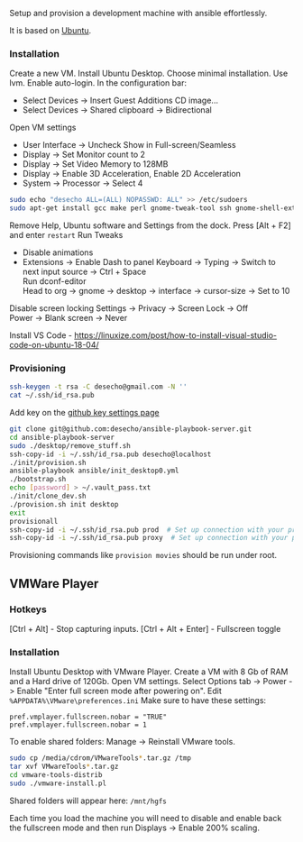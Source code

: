Setup and provision a development machine with ansible effortlessly.

It is based on [Ubuntu](https://www.ubuntu.com/download/desktop).

### Installation

Create a new VM. 
Install Ubuntu Desktop. Choose minimal installation. Use lvm. Enable auto-login.
In the configuration bar:
* Select Devices -> Insert Guest Additions CD image...
* Select Devices -> Shared clipboard -> Bidirectional

Open VM settings
* User Interface -> Uncheck Show in Full-screen/Seamless  
* Display -> Set Monitor count to 2
* Display -> Set Video Memory to 128MB
* Display -> Enable 3D Acceleration, Enable 2D Acceleration
* System -> Processor -> Select 4

```bash
sudo echo "desecho ALL=(ALL) NOPASSWD: ALL" >> /etc/sudoers
sudo apt-get install gcc make perl gnome-tweak-tool ssh gnome-shell-extension-dash-to-panel git dconf-tools -y
```
Remove Help, Ubuntu software and Settings from the dock. Press [Alt + F2] and enter `restart`
Run Tweaks
* Disable animations
* Extensions -> Enable Dash to panel
Keyboard -> Typing -> Switch to next input source -> Ctrl + Space  
Run dconf-editor  
Head to org -> gnome -> desktop -> interface -> cursor-size -> Set to 10  

Disable screen locking
Settings -> Privacy -> Screen Lock -> Off  
Power -> Blank screen -> Never  

Install VS Code - https://linuxize.com/post/how-to-install-visual-studio-code-on-ubuntu-18-04/

### Provisioning

```bash
ssh-keygen -t rsa -C desecho@gmail.com -N ''
cat ~/.ssh/id_rsa.pub
```

Add key on the [github key settings page](https://github.com/settings/keys)

```bash
git clone git@github.com:desecho/ansible-playbook-server.git
cd ansible-playbook-server
sudo ./desktop/remove_stuff.sh
ssh-copy-id -i ~/.ssh/id_rsa.pub desecho@localhost
./init/provision.sh
ansible-playbook ansible/init_desktop0.yml
./bootstrap.sh
echo [password] > ~/.vault_pass.txt
./init/clone_dev.sh
./provision.sh init desktop
exit
provisionall
ssh-copy-id -i ~/.ssh/id_rsa.pub prod  # Set up connection with your production server
ssh-copy-id -i ~/.ssh/id_rsa.pub proxy  # Set up connection with your proxy server
```

Provisioning commands like `provision movies` should be run under root.

## VMWare Player

### Hotkeys
[Ctrl + Alt] - Stop capturing inputs.
[Ctrl + Alt + Enter] - Fullscreen toggle

### Installation
Install Ubuntu Desktop with VMware Player.
Create a VM with 8 Gb of RAM and a Hard drive of 120Gb.
Open VM settings. Select Options tab -> Power -> Enable "Enter full screen mode after powering on".
Edit `%APPDATA%\VMware\preferences.ini`
Make sure to have these settings:
```
pref.vmplayer.fullscreen.nobar = "TRUE"
pref.vmplayer.fullscreen.nobar = 1
```

To enable shared folders:
Manage -> Reinstall VMware tools.
```bash
sudo cp /media/cdrom/VMwareTools*.tar.gz /tmp
tar xvf VMwareTools*.tar.gz
cd vmware-tools-distrib
sudo ./vmware-install.pl
```
Shared folders will appear here: `/mnt/hgfs`


Each time you load the machine you will need to disable and enable back the fullscreen mode and then run Displays -> Enable 200% scaling.
